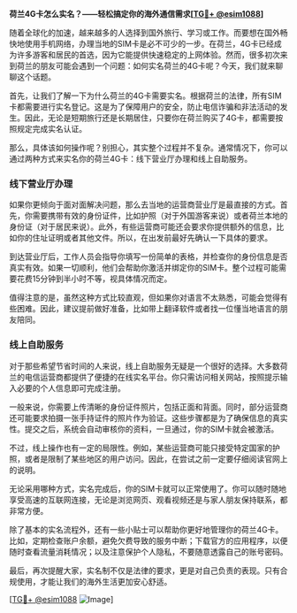 **荷兰4G卡怎么实名？——轻松搞定你的海外通信需求[[TG💪+ @esim1088](https://t.me/s/esim1088)]**

随着全球化的加速，越来越多的人选择到国外旅行、学习或工作。而要想在国外畅快地使用手机网络，办理当地的SIM卡是必不可少的一步。在荷兰，4G卡已经成为许多游客和居民的首选，因为它能提供快速稳定的上网体验。然而，很多初次来到荷兰的朋友可能会遇到一个问题：如何实名荷兰的4G卡呢？今天，我们就来聊聊这个话题。

首先，让我们了解一下为什么荷兰的4G卡需要实名。根据荷兰的法律，所有SIM卡都需要进行实名登记。这是为了保障用户的安全，防止电信诈骗和非法活动的发生。因此，无论是短期旅行还是长期居住，只要你在荷兰购买了4G卡，都需要按照规定完成实名认证。

那么，具体该如何操作呢？别担心，其实整个过程并不复杂。通常情况下，你可以通过两种方式来实名你的荷兰4G卡：线下营业厅办理和线上自助服务。

### 线下营业厅办理

如果你更倾向于面对面解决问题，那么去当地的运营商营业厅是最直接的方式。首先，你需要携带有效的身份证件，比如护照（对于外国游客来说）或者荷兰本地的身份证（对于居民来说）。此外，有些运营商可能还会要求你提供额外的信息，比如你的住址证明或者其他文件。所以，在出发前最好先确认一下具体的要求。

到达营业厅后，工作人员会指导你填写一份简单的表格，并检查你的身份信息是否真实有效。如果一切顺利，他们会帮助你激活并绑定你的SIM卡。整个过程可能需要花费15分钟到半小时不等，视具体情况而定。

值得注意的是，虽然这种方式比较直观，但如果你对语言不太熟悉，可能会觉得有些困难。因此，建议提前做好准备，比如带上翻译软件或者找一位懂当地语言的朋友陪同。

### 线上自助服务

对于那些希望节省时间的人来说，线上自助服务无疑是一个很好的选择。大多数荷兰的电信运营商都提供了便捷的在线实名平台。你只需访问相关网站，按照提示输入必要的个人信息即可完成注册。

一般来说，你需要上传清晰的身份证件照片，包括正面和背面。同时，部分运营商还可能要求拍摄一张手持证件的照片作为验证。这些步骤都是为了确保信息的真实性。提交之后，系统会自动审核你的资料，一旦通过，你的SIM卡就会被激活。

不过，线上操作也有一定的局限性。例如，某些运营商可能只接受特定国家的护照，或者是限制了某些地区的用户访问。因此，在尝试之前一定要仔细阅读官网上的说明。

无论采用哪种方式，实名完成后，你的SIM卡就可以正常使用了。你可以随时随地享受高速的互联网连接，无论是浏览网页、观看视频还是与家人朋友保持联系，都非常方便。

除了基本的实名流程外，还有一些小贴士可以帮助你更好地管理你的荷兰4G卡。比如，定期检查账户余额，避免欠费导致的服务中断；下载官方的应用程序，以便随时查看流量消耗情况；以及注意保护个人隐私，不要随意透露自己的账号密码。

最后，再次提醒大家，实名制不仅是法律的要求，更是对自己负责的表现。只有合规使用，才能让我们的海外生活更加安心舒适。

[[TG💪+ @esim1088](https://t.me/s/esim1088) ![Image](https://i.postimg.cc/4NQfJmqS/Snipaste-2025-05-13-00-14-12.png)]